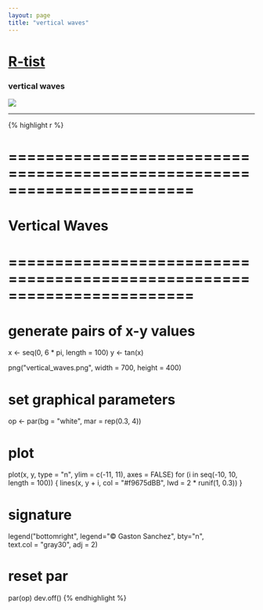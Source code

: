 ```yaml
---
layout: page
title: "vertical waves"
---
```


# [R-tist](/Rtist) 

### vertical waves 

![](../images/rtist/vertical_waves.png) 

-----

{% highlight r %} 
# ======================================================================== 
# Vertical Waves 
# ======================================================================== 
# generate pairs of x-y values 
x <- seq(0, 6 * pi, length = 100) 
y <- tan(x) 
 
 
png("vertical_waves.png", width = 700, height = 400) 
# set graphical parameters 
op <- par(bg = "white", mar = rep(0.3, 4)) 
# plot 
plot(x, y, type = "n", ylim = c(-11, 11), axes = FALSE) 
for (i in seq(-10, 10, length = 100)) 
{ 
  lines(x, y + i, col = "#f9675dBB", lwd = 2 * runif(1, 0.3)) 
} 
# signature 
legend("bottomright", legend="© Gaston Sanchez", bty="n",  
       text.col = "gray30", adj = 2) 
# reset par 
par(op) 
dev.off() 
{% endhighlight %} 
